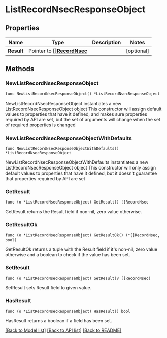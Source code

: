 # ListRecordNsecResponseObject

## Properties

Name | Type | Description | Notes
------------ | ------------- | ------------- | -------------
**Result** | Pointer to [**[]RecordNsec**](RecordNsec.md) |  | [optional] 

## Methods

### NewListRecordNsecResponseObject

`func NewListRecordNsecResponseObject() *ListRecordNsecResponseObject`

NewListRecordNsecResponseObject instantiates a new ListRecordNsecResponseObject object
This constructor will assign default values to properties that have it defined,
and makes sure properties required by API are set, but the set of arguments
will change when the set of required properties is changed

### NewListRecordNsecResponseObjectWithDefaults

`func NewListRecordNsecResponseObjectWithDefaults() *ListRecordNsecResponseObject`

NewListRecordNsecResponseObjectWithDefaults instantiates a new ListRecordNsecResponseObject object
This constructor will only assign default values to properties that have it defined,
but it doesn't guarantee that properties required by API are set

### GetResult

`func (o *ListRecordNsecResponseObject) GetResult() []RecordNsec`

GetResult returns the Result field if non-nil, zero value otherwise.

### GetResultOk

`func (o *ListRecordNsecResponseObject) GetResultOk() (*[]RecordNsec, bool)`

GetResultOk returns a tuple with the Result field if it's non-nil, zero value otherwise
and a boolean to check if the value has been set.

### SetResult

`func (o *ListRecordNsecResponseObject) SetResult(v []RecordNsec)`

SetResult sets Result field to given value.

### HasResult

`func (o *ListRecordNsecResponseObject) HasResult() bool`

HasResult returns a boolean if a field has been set.


[[Back to Model list]](../README.md#documentation-for-models) [[Back to API list]](../README.md#documentation-for-api-endpoints) [[Back to README]](../README.md)


